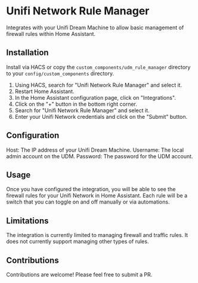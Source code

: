 # Unifi Network Rule Manager

Integrates with your Unifi Dream Machine to allow basic management of firewall rules within Home Assistant.

## Installation

Install via HACS or copy the `custom_components/udm_rule_manager` directory to your `config/custom_components` directory.

1. Using HACS, search for "Unifi Network Rule Manager" and select it.
2. Restart Home Assistant.
3. In the Home Assistant configuration page, click on "Integrations".
4. Click on the "+" button in the bottom right corner.
5. Search for "Unifi Network Rule Manager" and select it.
6. Enter your Unifi Network credentials and click on the "Submit" button.

## Configuration

Host: The IP address of your Unifi Dream Machine.
Username: The local admin account on the UDM.
Password: The password for the UDM account.

## Usage

Once you have configured the integration, you will be able to see the firewall rules for your Unifi Network in Home Assistant. Each rule will be a switch that you can toggle on and off manually or via automations.

## Limitations

The integration is currently limited to managing firewall and traffic rules. It does not currently support managing other types of rules.

## Contributions

Contributions are welcome! Please feel free to submit a PR.
